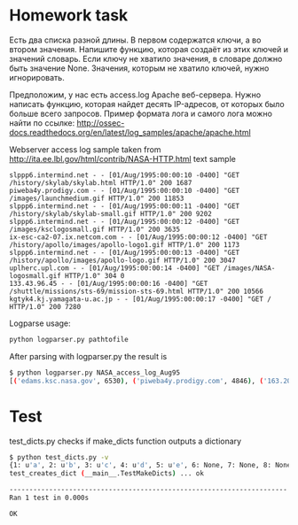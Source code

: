 # Homework task

Есть два списка разной длины. В первом содержатся ключи, а во втором значения. Напишите функцию, которая создаёт из этих ключей и значений словарь. Если ключу не хватило значения, в словаре должно быть значение None. Значения, которым не хватило ключей, нужно игнорировать.  

Предположим, у нас есть access.log Apache веб-сервера. Нужно написать функцию, которая найдет десять IP-адресов, от которых было больше всего запросов. Пример формата лога и самого лога можно найти по ссылке: http://ossec-docs.readthedocs.org/en/latest/log_samples/apache/apache.html

Webserver access log sample taken from http://ita.ee.lbl.gov/html/contrib/NASA-HTTP.html
text sample
```
slppp6.intermind.net - - [01/Aug/1995:00:00:10 -0400] "GET /history/skylab/skylab.html HTTP/1.0" 200 1687
piweba4y.prodigy.com - - [01/Aug/1995:00:00:10 -0400] "GET /images/launchmedium.gif HTTP/1.0" 200 11853
slppp6.intermind.net - - [01/Aug/1995:00:00:11 -0400] "GET /history/skylab/skylab-small.gif HTTP/1.0" 200 9202
slppp6.intermind.net - - [01/Aug/1995:00:00:12 -0400] "GET /images/ksclogosmall.gif HTTP/1.0" 200 3635
ix-esc-ca2-07.ix.netcom.com - - [01/Aug/1995:00:00:12 -0400] "GET /history/apollo/images/apollo-logo1.gif HTTP/1.0" 200 1173
slppp6.intermind.net - - [01/Aug/1995:00:00:13 -0400] "GET /history/apollo/images/apollo-logo.gif HTTP/1.0" 200 3047
uplherc.upl.com - - [01/Aug/1995:00:00:14 -0400] "GET /images/NASA-logosmall.gif HTTP/1.0" 304 0
133.43.96.45 - - [01/Aug/1995:00:00:16 -0400] "GET /shuttle/missions/sts-69/mission-sts-69.html HTTP/1.0" 200 10566
kgtyk4.kj.yamagata-u.ac.jp - - [01/Aug/1995:00:00:17 -0400] "GET / HTTP/1.0" 200 7280
```

Logparse usage:
```bash
python logparser.py pathtofile
```

After parsing with logparser.py the result is
```bash
$ python logparser.py NASA_access_log_Aug95
[('edams.ksc.nasa.gov', 6530), ('piweba4y.prodigy.com', 4846), ('163.206.89.4', 4791), ('piweba5y.prodigy.com', 4607), ('piweba3y.prodigy.com', 4416), ('www-d1.proxy.aol.com', 3889), ('www-b2.proxy.aol.com', 3534), ('www-b3.proxy.aol.com', 3463), ('www-c5.proxy.aol.com', 3423), ('www-b5.proxy.aol.com', 3411)]
```

# Test
test_dicts.py checks if make_dicts function outputs a dictionary
```bash
$ python test_dicts.py -v
{1: u'a', 2: u'b', 3: u'c', 4: u'd', 5: u'e', 6: None, 7: None, 8: None, 9: None}
test_creates_dict (__main__.TestMakeDicts) ... ok

----------------------------------------------------------------------
Ran 1 test in 0.000s

OK
```
